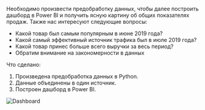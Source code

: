 Необходимо произвести предобработку данных, чтобы далее построить дашборд в Power BI и получить ясную картину об общих показателях продаж. Также нас интересуют следующие вопросы:

* Какой товар был самым популярным в июне 2019 года?
* Какой самый эффективный источник трафика был в июле 2019 года?
* Какой товар принес больше всего выручки за весь период?
* Обратим внимание на закономерности в данных




Что сделано:

1. Произведена предобработка данных в Python.
2. Данные объединены в один источник.
3. Построен дашборд в Power BI.

![Dashboard](https://github.com/Vlkoz/Project-sales/main/files/view.png)